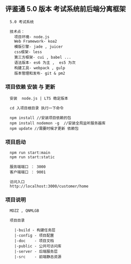 <!--
@Author: Jet.Chan
@Date:   2016-11-11T11:24:29+08:00
@Email:  guanjie.chen@talebase.com
@Last modified by:   Jet.Chan
@Last modified time: 2016-12-21T11:54:34+08:00
-->



## 评鉴通 5.0 版本 考试系统前后端分离框架
      5.0 考试系统

      技术点：
        项目环境- node.js
        Web Framework- koa2
        模版引擎- jade , juicer
        css框架- less
        第三方框架- cui , babel ...
        语法版本- es6 为主 ,  es5 为次
        构建工具- webpack , gulp
        版本管理和发布- git & pm2

### 项目依赖 安装 与 更新
      安装  node.js | LTS 稳定版本

      cd 入项目根目录 执行一下命令

      npm install //安装项目依赖的包
      npm install nodemon -g  //安装全局监听服务器库
      npm update //需要时候才更新 依赖包


### 项目启动
      npm run start:main
      npm run start:static

      服务端端口 ： 3000
      客户端端口 ： 9001

      访问入口
      http://localhost:3000/customer/home

### 项目说明
      MDZZ , QNMLGB

      项目目录

        |-build - 构建任务层
        |-config - 项目配置
        |-doc    - 项目文档
        |-public - 公共可访问库
        |-server - 后端服务层
        |-src    - 前端静态资源
